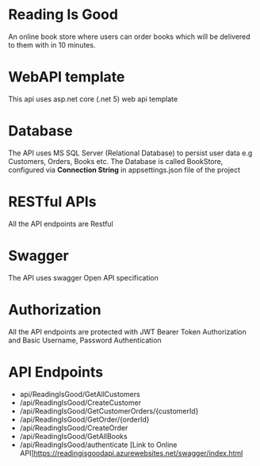 # Reading Is Good
An online book store where users can order books which will be delivered to them
with in 10 minutes. 

# WebAPI template
This api uses asp.net core (.net 5) web api template

# Database
The API uses MS SQL Server (Relational Database) to persist user data e.g Customers, Orders, Books etc.
The Database is called BookStore, configured via **Connection String** in appsettings.json file of the project

# RESTful APIs
All the API endpoints are Restful

# Swagger 
The API uses swagger Open API specification

# Authorization 
All the API endpoints are protected with JWT Bearer Token Authorization and Basic Username, Password Authentication

# API Endpoints
* api/ReadingIsGood/GetAllCustomers
* /api/ReadingIsGood/CreateCustomer
* /api/ReadingIsGood/GetCustomerOrders/{customerId}
* /api/ReadingIsGood/GetOrder/{orderId}
* /api/ReadingIsGood/CreateOrder
* /api/ReadingIsGood/GetAllBooks
* /api/ReadingIsGood/authenticate
[Link to Online API]https://readingisgoodapi.azurewebsites.net/swagger/index.html
